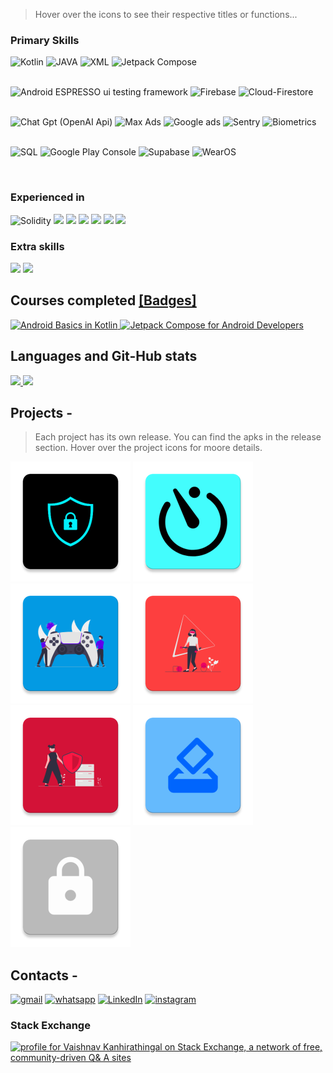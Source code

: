 > Hover over the icons to see their respective titles or functions...

### Primary Skills

<img src="https://user-images.githubusercontent.com/94210466/176880688-46732008-93f7-4fd6-8177-286f566d50df.svg" height=48 title="Kotlin" style="display: inline-block;">
<img src="https://user-images.githubusercontent.com/94210466/176880691-4ab9e925-6394-436f-861e-5958410a6cc2.svg" height=48 title="JAVA" style="display: inline-block;">
<img src="https://user-images.githubusercontent.com/94210466/176882996-7df75494-3edd-483a-8800-5ef39ca4369b.png" height=48 title="XML" style="display: inline-block;">
<img src="https://funkymuse.dev/assets/img/compose/compose_logo.png" height=48 title="Jetpack Compose" style="display: inline-block;">
<img src="https://developer.android.com/static/images/training/testing/espresso.png" height=48 title="Android ESPRESSO ui testing framework" style="display: inline-block;">
<img src="https://user-images.githubusercontent.com/94210466/176881692-82e3d732-64ae-4ffa-adfb-e3012433279f.svg" height=48 title="Firebase" style="display: inline-block;">
<img src="https://user-images.githubusercontent.com/94210466/176891077-0c14f0da-93cb-4d77-a3d2-bb5290d887ee.svg" height=48 title="Cloud-Firestore" style="display: inline-block;">
<img src="https://github.com/Vaishnav-Kanhirathingal/Vaishnav-Kanhirathingal/assets/94210466/69dd0d75-d170-410b-a192-e465d295ae26" height="48" title="Chat Gpt (OpenAI Api)" style="display: inline-block;">
<img src="https://th.bing.com/th?id=ODLS.c0682015-73df-4e47-8c62-6f1b8f901091&w=32&h=32&qlt=91&pcl=fffffa&o=6&pid=1.2" height=48 title="Max Ads" style="display: inline-block;">
<img src="https://github.com/Vaishnav-Kanhirathingal/Vaishnav-Kanhirathingal/assets/94210466/60daed75-38aa-4bd7-b84a-13770fa21473" height=48 title="Google ads" style="display: inline-block;">
<img src="https://th.bing.com/th?id=ODLS.f46432d0-40f7-4c89-8e1e-18ec86120902&w=32&h=32&qlt=90&pcl=fffffa&o=6&pid=1.2" height=48 title="Sentry" style="display: inline-block;">
<img src="https://github.com/Vaishnav-Kanhirathingal/Vaishnav-Kanhirathingal/assets/94210466/a78caaf0-582f-4b6b-b721-1486dd140316" height="48" title="Biometrics" style="display: inline-block;">
<img src="https://user-images.githubusercontent.com/94210466/176883215-43740ce7-2846-4e81-b139-c2f20d3b4e19.png" height=48 title="SQL" style="display: inline-block;">
<img src="https://github.com/user-attachments/assets/f9037693-234d-4589-a10c-dfa20da7b9bc" height=48 title="Google Play Console" style="display: inline-block;">
<img src="https://github.com/user-attachments/assets/77f07425-e186-40b8-af71-a40d6fb62c59" height=48 title="Supabase" style="display: inline-block;">
<img src="https://github.com/user-attachments/assets/6ef38261-b84b-4aee-956f-723a3b2455de" height=48 title="WearOS" style="display: inline-block;">

### Experienced in

<img src = "https://github.com/Vaishnav-Kanhirathingal/Vaishnav-Kanhirathingal/assets/94210466/2299b5bb-fa1b-4e06-864c-7673f0d7284a" height = "48" title = "Solidity">
<img src = "https://user-images.githubusercontent.com/94210466/176891264-73080865-8a23-474b-b4c5-0d65bcf12bba.svg" height = 48>
<img src = "https://user-images.githubusercontent.com/94210466/176882150-a2db58bd-4895-407d-bd0b-dcf5d1cd915b.svg" height = 48>
<img src = "https://user-images.githubusercontent.com/94210466/176882240-678b5588-a0cb-474f-902d-072ecd037965.svg" height = 48>
<img src = "https://user-images.githubusercontent.com/94210466/176881833-c22ce8a5-b810-4bbe-9dd2-286ba83ac36e.svg" height = 48>
<img src = "https://user-images.githubusercontent.com/94210466/176890920-b20875fc-fc33-487c-becf-f389f8605a94.svg" height = 48>
<img src = "https://user-images.githubusercontent.com/94210466/176883523-e7b53dfd-c053-463b-8785-129a6c82a2fa.svg" height = 48>

### Extra skills

<img src = "https://user-images.githubusercontent.com/94210466/177001999-52f6e94a-fae4-4060-b9fd-cf7987ec4580.svg" height = 48>
<img src = "https://user-images.githubusercontent.com/94210466/177002004-03712bfa-601f-40b1-81d5-73127a35387d.svg" height = 48>

## Courses completed [[Badges]](https://g.dev/Vaishnav-Kanhirathingal)

<a href="https://developer.android.com/courses/android-basics-kotlin/course">
    <img
            src="https://developer.android.com/static/images/hero-assets/kotlin-certified-grey.svg" ,
            height=200,
            title="Android Basics in Kotlin">
</a>
<a href="https://developer.android.com/courses/jetpack-compose/course">
    <img
            src="https://developer.android.com/static/courses/jetpack-compose/images/course-logo.svg" ,
            height=200,
            title="Jetpack Compose for Android Developers">

</a>

## Languages and Git-Hub stats

<a href="https://github.com/anuraghazra/github-readme-stats">
    <img src="https://github-readme-stats.vercel.app/api?username=Vaishnav-Kanhirathingal&hide_border=true&theme=transparent&include_all_commits=true"
         height=200/>
</a>
<a href="https://github.com/anuraghazra/convoychat">
    <img src="https://github-readme-stats.vercel.app/api/top-langs?username=Vaishnav-Kanhirathingal&layout=compact&langs_count=8&card_width=320&hide_border=true&theme=transparent"
         height=200/>
</a>

## Projects -

> Each project has its own release. You can find the apks in the release section. Hover over the project icons for moore
> details.

[![PassMark app icon](https://raw.githubusercontent.com/Vaishnav-Kanhirathingal/PassMark/refs/heads/main/app/src/main/res/mipmap-xxxhdpi/ic_launcher.webp "[PassMark] - PassMark is a password saving application focused on high end security and Material You theming. it has features as dynamic theming, biometrics, optional offline storing of passwords for additional peace of mind and a simple to understand UI")](https://github.com/Vaishnav-Kanhirathingal/PassMark)
[![Scheuler Icon](https://github.com/Vaishnav-Kanhirathingal/Scheduler/blob/main/app/src/main/res/mipmap-xxxhdpi/ic_launcher.png?raw=true "[Scheduler Compose] - This is a task reminder app which acheives its motive by pushing undismissable notifications. This was a practice project to improve compose skills")](https://github.com/Vaishnav-Kanhirathingal/Scheduler)
[![Game - Stream android app icon](https://github.com/Vaishnav-Kanhirathingal/G-Stream-MOBILE/blob/main/app/src/main/res/mipmap-xxxhdpi/ic_launcher.png?raw=true "[Game - Stream Mobile] - This app is responsible for sending control signals to the desktop side. It also displays gameplay streamed from the PC")](https://github.com/Vaishnav-Kanhirathingal/G-Stream-MOBILE)
[![Game - Stream desktop app icon](https://github.com/Vaishnav-Kanhirathingal/G-Stream-Desktop/blob/main/src/main/resources/app_icon_mipmap/mipmap-xxxhdpi/ic_launcher.png?raw=true "[Game - Stream Desktop] - This app is responsible for recieving control signals from the android side. It also streams gameplay streamed to the android device")](https://github.com/Vaishnav-Kanhirathingal/G-Stream-Desktop)
[![CRYPTILE app icon](https://github.com/Vaishnav-Kanhirathingal/CRYPTILE/raw/main/app/src/main/res/mipmap-xxxhdpi/ic_launcher.png "[CRYPTILE] - CRYPTILE is a file encryption app which creates a file structure (i.e. a vault/safe). Users can then add their files to this safe. The app also uses account authentication to lock a safe to a specific account.")](https://github.com/Vaishnav-Kanhirathingal/CRYPTILE)
[![Block - VS app icon](https://github.com/Vaishnav-Kanhirathingal/BlockChain-VS/raw/main/app/src/main/res/mipmap-xxxhdpi/ic_launcher.png "This app is a block-chain based voting system app which uses the ethereum's ropsten testnet to perform transactions. Since the transition of Ethereum to a proof of stake, This application no longer works.")](https://github.com/Vaishnav-Kanhirathingal/BlockChain-VS)
[![Save - Pass app icon](https://github.com/Vaishnav-Kanhirathingal/Save-Pass/raw/main/app/src/main/res/mipmap-xxxhdpi/ic_launcher.png "[Save - Pass] - Save-Pass is a password saving app which stores passwords and uses a combination of a master password and/or biometrics to access those passwords.")](https://github.com/Vaishnav-Kanhirathingal/Save-Pass)

## Contacts -

[![gmail](https://user-images.githubusercontent.com/94210466/176989132-d3aea8a4-f425-4977-a3e2-e6daf569a140.svg "Gmail")](mailto:vaishnav.kanhira@gmail.com)
[![whatsapp](https://user-images.githubusercontent.com/94210466/176989471-2df5e9f0-0edd-4a1a-ba0a-a169b7ec612b.svg "Whatsapp")](https://wa.me/917219648837)
[![LinkedIn](https://github.com/Vaishnav-Kanhirathingal/Vaishnav-Kanhirathingal/assets/94210466/264d3829-1780-40a7-9126-7ae39c4e7615 "Linkedin")](https://www.linkedin.com/in/vaishnav-kanhirathingal-2b8b6b224/)
[![instagram](https://user-images.githubusercontent.com/94210466/176988556-79d612d7-6ed2-4b48-ac2e-71f1c14422b4.svg "Instagram")](https://www.instagram.com/vaishnav_k.p/)

### Stack Exchange

<a href="https://stackexchange.com/users/23358250/vaishnav-kanhirathingal?tab=accounts"><img src="https://stackexchange.com/users/flair/23358250.png?theme=clean" width="208" height="58" alt="profile for Vaishnav Kanhirathingal on Stack Exchange, a network of free, community-driven Q&amp; A sites" title="profile for Vaishnav Kanhirathingal on Stack Exchange, a network of free, community-driven Q&amp; A sites"></a>

